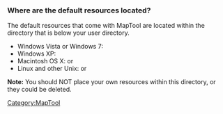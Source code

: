 ### Where are the default resources located?

The default resources that come with MapTool are located within the
directory that is below your user directory.

  - Windows Vista or Windows 7:
  - Windows XP:
  - Macintosh OS X:  or
  - Linux and other Unix:  or

**Note:** You should NOT place your own resources within this directory,
or they could be deleted.

[Category:MapTool](Category:MapTool "wikilink")